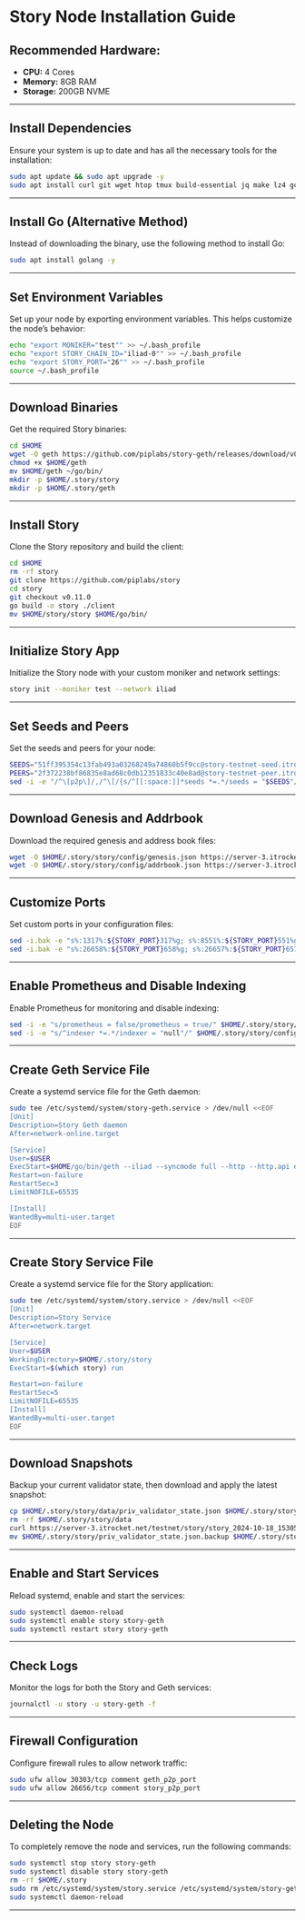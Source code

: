 
# Story Node Installation Guide

## Recommended Hardware:
- **CPU:** 4 Cores
- **Memory:** 8GB RAM
- **Storage:** 200GB NVME

---

## Install Dependencies
Ensure your system is up to date and has all the necessary tools for the installation:
```bash
sudo apt update && sudo apt upgrade -y
sudo apt install curl git wget htop tmux build-essential jq make lz4 gcc unzip -y
```

---

## Install Go (Alternative Method)
Instead of downloading the binary, use the following method to install Go:
```bash
sudo apt install golang -y
```

---

## Set Environment Variables
Set up your node by exporting environment variables. This helps customize the node’s behavior:
```bash
echo "export MONIKER="test"" >> ~/.bash_profile
echo "export STORY_CHAIN_ID="iliad-0"" >> ~/.bash_profile
echo "export STORY_PORT="26"" >> ~/.bash_profile
source ~/.bash_profile
```

---

## Download Binaries
Get the required Story binaries:
```bash
cd $HOME
wget -O geth https://github.com/piplabs/story-geth/releases/download/v0.9.4/geth-linux-amd64
chmod +x $HOME/geth
mv $HOME/geth ~/go/bin/
mkdir -p $HOME/.story/story
mkdir -p $HOME/.story/geth
```

---

## Install Story
Clone the Story repository and build the client:
```bash
cd $HOME
rm -rf story
git clone https://github.com/piplabs/story
cd story
git checkout v0.11.0
go build -o story ./client 
mv $HOME/story/story $HOME/go/bin/
```

---

## Initialize Story App
Initialize the Story node with your custom moniker and network settings:
```bash
story init --moniker test --network iliad
```

---

## Set Seeds and Peers
Set the seeds and peers for your node:
```bash
SEEDS="51ff395354c13fab493a03268249a74860b5f9cc@story-testnet-seed.itrocket.net:26656"
PEERS="2f372238bf86835e8ad68c0db12351833c40e8ad@story-testnet-peer.itrocket.net:26656"
sed -i -e "/^\[p2p\]/,/^\[/{s/^[[:space:]]*seeds *=.*/seeds = "$SEEDS"/}" -e "/^\[p2p\]/,/^\[/{s/^[[:space:]]*persistent_peers *=.*/persistent_peers = "$PEERS"/}" $HOME/.story/story/config/config.toml
```

---

## Download Genesis and Addrbook
Download the required genesis and address book files:
```bash
wget -O $HOME/.story/story/config/genesis.json https://server-3.itrocket.net/testnet/story/genesis.json
wget -O $HOME/.story/story/config/addrbook.json https://server-3.itrocket.net/testnet/story/addrbook.json
```

---

## Customize Ports
Set custom ports in your configuration files:
```bash
sed -i.bak -e "s%:1317%:${STORY_PORT}317%g; s%:8551%:${STORY_PORT}551%g" $HOME/.story/story/config/story.toml
sed -i.bak -e "s%:26658%:${STORY_PORT}658%g; s%:26657%:${STORY_PORT}657%g; s%:26656%:${STORY_PORT}656%g; s%^external_address = ""%external_address = "$(wget -qO- eth0.me):${STORY_PORT}656"%;" $HOME/.story/story/config/config.toml
```

---

## Enable Prometheus and Disable Indexing
Enable Prometheus for monitoring and disable indexing:
```bash
sed -i -e "s/prometheus = false/prometheus = true/" $HOME/.story/story/config/config.toml
sed -i -e "s/^indexer *=.*/indexer = "null"/" $HOME/.story/story/config/config.toml
```

---

## Create Geth Service File
Create a systemd service file for the Geth daemon:
```bash
sudo tee /etc/systemd/system/story-geth.service > /dev/null <<EOF
[Unit]
Description=Story Geth daemon
After=network-online.target

[Service]
User=$USER
ExecStart=$HOME/go/bin/geth --iliad --syncmode full --http --http.api eth,net,web3,engine --http.vhosts '*' --http.addr 0.0.0.0 --http.port ${STORY_PORT}545 --authrpc.port ${STORY_PORT}551 --ws --ws.api eth,web3,net,txpool --ws.addr 0.0.0.0 --ws.port ${STORY_PORT}546
Restart=on-failure
RestartSec=3
LimitNOFILE=65535

[Install]
WantedBy=multi-user.target
EOF
```

---

## Create Story Service File
Create a systemd service file for the Story application:
```bash
sudo tee /etc/systemd/system/story.service > /dev/null <<EOF
[Unit]
Description=Story Service
After=network.target

[Service]
User=$USER
WorkingDirectory=$HOME/.story/story
ExecStart=$(which story) run

Restart=on-failure
RestartSec=5
LimitNOFILE=65535
[Install]
WantedBy=multi-user.target
EOF
```

---

## Download Snapshots
Backup your current validator state, then download and apply the latest snapshot:
```bash
cp $HOME/.story/story/data/priv_validator_state.json $HOME/.story/story/priv_validator_state.json.backup
rm -rf $HOME/.story/story/data
curl https://server-3.itrocket.net/testnet/story/story_2024-10-18_1530515_snap.tar.lz4 | lz4 -dc - | tar -xf - -C $HOME/.story/story
mv $HOME/.story/story/priv_validator_state.json.backup $HOME/.story/story/data/priv_validator_state.json
```

---

## Enable and Start Services
Reload systemd, enable and start the services:
```bash
sudo systemctl daemon-reload
sudo systemctl enable story story-geth
sudo systemctl restart story story-geth
```

---

## Check Logs
Monitor the logs for both the Story and Geth services:
```bash
journalctl -u story -u story-geth -f
```

---

## Firewall Configuration
Configure firewall rules to allow network traffic:
```bash
sudo ufw allow 30303/tcp comment geth_p2p_port
sudo ufw allow 26656/tcp comment story_p2p_port
```

---

## Deleting the Node
To completely remove the node and services, run the following commands:
```bash
sudo systemctl stop story story-geth
sudo systemctl disable story story-geth
rm -rf $HOME/.story
sudo rm /etc/systemd/system/story.service /etc/systemd/system/story-geth.service
sudo systemctl daemon-reload
```

---
